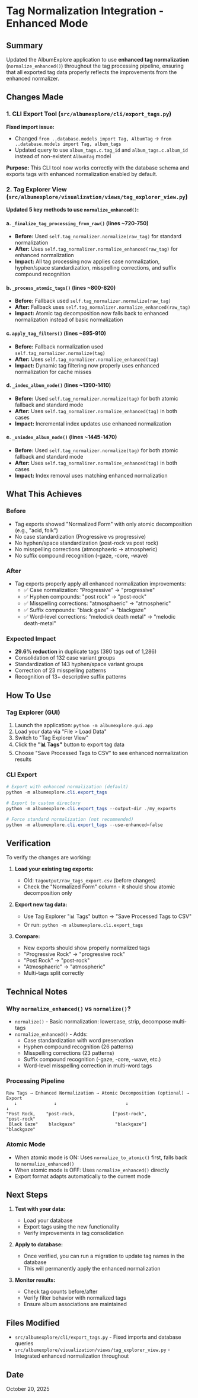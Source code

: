 # Tag Normalization Integration - Enhanced Mode

## Summary
Updated the AlbumExplore application to use **enhanced tag normalization** (`normalize_enhanced()`) throughout the tag processing pipeline, ensuring that all exported tag data properly reflects the improvements from the enhanced normalizer.

## Changes Made

### 1. CLI Export Tool (`src/albumexplore/cli/export_tags.py`)
**Fixed import issue:**
- Changed `from ..database.models import Tag, AlbumTag` → `from ..database.models import Tag, album_tags`
- Updated query to use `album_tags.c.tag_id` and `album_tags.c.album_id` instead of non-existent `AlbumTag` model

**Purpose:** This CLI tool now works correctly with the database schema and exports tags with enhanced normalization enabled by default.

### 2. Tag Explorer View (`src/albumexplore/visualization/views/tag_explorer_view.py`)
**Updated 5 key methods to use `normalize_enhanced()`:**

#### a. `_finalize_tag_processing_from_raw()` (lines ~720-750)
- **Before:** Used `self.tag_normalizer.normalize(raw_tag)` for standard normalization
- **After:** Uses `self.tag_normalizer.normalize_enhanced(raw_tag)` for enhanced normalization
- **Impact:** All tag processing now applies case normalization, hyphen/space standardization, misspelling corrections, and suffix compound recognition

#### b. `_process_atomic_tags()` (lines ~800-820)
- **Before:** Fallback used `self.tag_normalizer.normalize(raw_tag)`
- **After:** Fallback uses `self.tag_normalizer.normalize_enhanced(raw_tag)`
- **Impact:** Atomic tag decomposition now falls back to enhanced normalization instead of basic normalization

#### c. `apply_tag_filters()` (lines ~895-910)
- **Before:** Fallback normalization used `self.tag_normalizer.normalize(tag)`
- **After:** Uses `self.tag_normalizer.normalize_enhanced(tag)`
- **Impact:** Dynamic tag filtering now properly uses enhanced normalization for cache misses

#### d. `_index_album_node()` (lines ~1390-1410)
- **Before:** Used `self.tag_normalizer.normalize(tag)` for both atomic fallback and standard mode
- **After:** Uses `self.tag_normalizer.normalize_enhanced(tag)` in both cases
- **Impact:** Incremental index updates use enhanced normalization

#### e. `_unindex_album_node()` (lines ~1445-1470)
- **Before:** Used `self.tag_normalizer.normalize(tag)` for both atomic fallback and standard mode
- **After:** Uses `self.tag_normalizer.normalize_enhanced(tag)` in both cases
- **Impact:** Index removal uses matching enhanced normalization

## What This Achieves

### Before
- Tag exports showed "Normalized Form" with only atomic decomposition (e.g., "acid, folk")
- No case standardization (Progressive vs progressive)
- No hyphen/space standardization (post-rock vs post rock)
- No misspelling corrections (atmosphaeric → atmospheric)
- No suffix compound recognition (-gaze, -core, -wave)

### After
- Tag exports properly apply all enhanced normalization improvements:
  - ✅ Case normalization: "Progressive" → "progressive"
  - ✅ Hyphen compounds: "post rock" → "post-rock"
  - ✅ Misspelling corrections: "atmosphaeric" → "atmospheric"
  - ✅ Suffix compounds: "black gaze" → "blackgaze"
  - ✅ Word-level corrections: "melodick death metal" → "melodic death-metal"

### Expected Impact
- **29.6% reduction** in duplicate tags (380 tags out of 1,286)
- Consolidation of 132 case variant groups
- Standardization of 143 hyphen/space variant groups
- Correction of 23 misspelling patterns
- Recognition of 13+ descriptive suffix patterns

## How To Use

### Tag Explorer (GUI)
1. Launch the application: `python -m albumexplore.gui.app`
2. Load your data via "File > Load Data"
3. Switch to "Tag Explorer View"
4. Click the **"📊 Tags"** button to export tag data
5. Choose "Save Processed Tags to CSV" to see enhanced normalization results

### CLI Export
```powershell
# Export with enhanced normalization (default)
python -m albumexplore.cli.export_tags

# Export to custom directory
python -m albumexplore.cli.export_tags --output-dir ./my_exports

# Force standard normalization (not recommended)
python -m albumexplore.cli.export_tags --use-enhanced=false
```

## Verification

To verify the changes are working:

1. **Load your existing tag exports:**
   - Old: `tagoutput/raw_tags_export.csv` (before changes)
   - Check the "Normalized Form" column - it should show atomic decomposition only

2. **Export new tag data:**
   - Use Tag Explorer "📊 Tags" button → "Save Processed Tags to CSV"
   - Or run: `python -m albumexplore.cli.export_tags`

3. **Compare:**
   - New exports should show properly normalized tags
   - "Progressive Rock" → "progressive rock"
   - "Post Rock" → "post-rock"
   - "Atmosphaeric" → "atmospheric"
   - Multi-tags split correctly

## Technical Notes

### Why `normalize_enhanced()` vs `normalize()`?
- `normalize()` - Basic normalization: lowercase, strip, decompose multi-tags
- `normalize_enhanced()` - Adds:
  - Case standardization with word preservation
  - Hyphen compound recognition (26 patterns)
  - Misspelling corrections (23 patterns)
  - Suffix compound recognition (-gaze, -core, -wave, etc.)
  - Word-level misspelling correction in multi-word tags

### Processing Pipeline
```
Raw Tags → Enhanced Normalization → Atomic Decomposition (optional) → Export
   ↓              ↓                          ↓                            ↓
"Post Rock,    "post-rock,              ["post-rock",              "post-rock"
 Black Gaze"    blackgaze"               "blackgaze"]               "blackgaze"
```

### Atomic Mode
- When atomic mode is ON: Uses `normalize_to_atomic()` first, falls back to `normalize_enhanced()`
- When atomic mode is OFF: Uses `normalize_enhanced()` directly
- Export format adapts automatically to the current mode

## Next Steps

1. **Test with your data:**
   - Load your database
   - Export tags using the new functionality
   - Verify improvements in tag consolidation

2. **Apply to database:**
   - Once verified, you can run a migration to update tag names in the database
   - This will permanently apply the enhanced normalization

3. **Monitor results:**
   - Check tag counts before/after
   - Verify filter behavior with normalized tags
   - Ensure album associations are maintained

## Files Modified
- `src/albumexplore/cli/export_tags.py` - Fixed imports and database queries
- `src/albumexplore/visualization/views/tag_explorer_view.py` - Integrated enhanced normalization throughout

## Date
October 20, 2025

